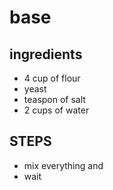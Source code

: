 # base

## ingredients
- 4 cup of flour
- yeast
- teaspon of salt
- 2 cups of water

## STEPS
- mix everything and
- wait
